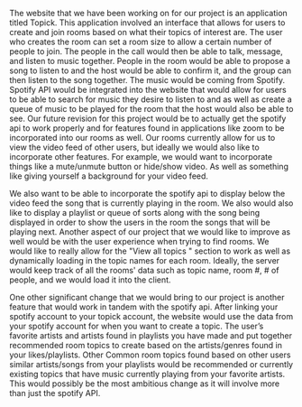 The website that we have been working on for our project is an application titled Topick. This application involved an interface that allows for users to create and join rooms based on what their topics of interest are. The user who creates the room can set a room size to allow a certain number of people to join. The people in the call would then be able to talk, message, and listen to music together. People in the room would be able to propose a song to listen to and the host would be able to confirm it, and the group can then listen to the song together. The music would be coming from Spotify. Spotify API would be integrated into the website that would allow for users to be able to search for music they desire to listen to and as well as create a queue of music to be played for the room that the host would also be able to see. Our future revision for this project would be to actually get the spotify api to work properly and for features found in applications like zoom to be incorporated into our rooms as well. Our rooms currently allow for us to view the video feed of other users, but ideally we would also like to incorporate other features. For example, we would want to incorporate things like a mute/unmute button or hide/show video. As well as something like giving yourself a background for your video feed.

We also want to be able to incorporate the spotify api to display below the video feed the song that is currently playing in the room. We also would also like to display a playlist or queue of sorts along with the song being displayed in order to show the users in the room the songs that will be playing next. Another aspect of our project that we would like to improve as well would be with the user experience when trying to find rooms. We would like to really allow for the "View all topics " section to work as well as dynamically loading in the topic names for each room. Ideally, the server would keep track of all the rooms' data such as topic name, room #, # of people, and we would load it into the client.

One other significant change that we would bring to our project is another feature that would work in tandem with the spotify api. After linking your spotify account to your topick account, the website would use the data from your spotify account for when you want to create a topic. The user’s favorite artists and artists found in playlists you have made and put together recommended room topics to create based on the artists/genres found in your likes/playlists. Other Common room topics found based on other users similar artists/songs from your playlists would be recommended or currently existing topics that have music currently playing from your favorite artists. This would possibly be the most ambitious change as it will involve more than just the spotify API.
